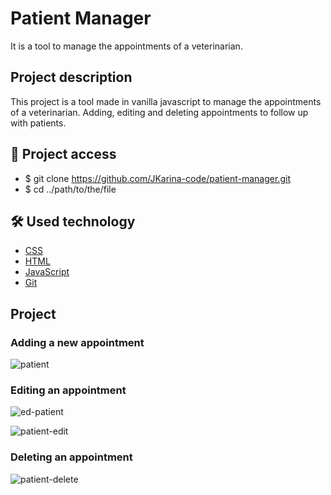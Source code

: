 # Patient Manager

It is a tool to manage the appointments of a veterinarian.

## Project description

This project is a tool made in vanilla javascript to manage the appointments of a veterinarian. Adding, editing and deleting appointments to follow up with patients.

## 📁 Project access

- $ git clone https://github.com/JKarina-code/patient-manager.git
- $ cd ../path/to/the/file

## 🛠️ Used technology

- [CSS](https://www.w3schools.com/Css/)
- [HTML](https://www.w3schools.com/html/)
- [JavaScript](https://www.w3schools.com/js)
- [Git](https://git-scm.com/docs)

## Project
### Adding a new appointment
![patient](https://user-images.githubusercontent.com/29663094/234426619-eba221a4-04d3-4d2b-b902-5ab681142a98.png)

### Editing an appointment

![ed-patient](https://user-images.githubusercontent.com/29663094/234428463-bc23cfcb-c5fb-4b77-82b4-e56e6f8fa9fc.png)

![patient-edit](https://user-images.githubusercontent.com/29663094/234429128-cfb166d4-0ece-47b1-883d-a5b8b8f985ea.png)

### Deleting an appointment
![patient-delete](https://user-images.githubusercontent.com/29663094/234426713-3b0f0de8-abdd-4dba-a037-71f592d1d5b5.png)
